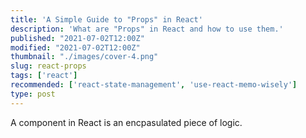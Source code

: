 ```yaml
---
title: 'A Simple Guide to "Props" in React'
description: 'What are "Props" in React and how to use them.'
published: "2021-07-02T12:00Z"
modified: "2021-07-02T12:00Z"
thumbnail: "./images/cover-4.png"
slug: react-props
tags: ['react']
recommended: ['react-state-management', 'use-react-memo-wisely']
type: post
---
```


A component in React is an encpasulated piece of logic.  